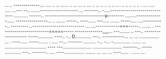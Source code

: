 ... .. -------------.... .... .. ... ...... .. ... ... .. ... .. ... .. .. .. .. .. . .. .. .. .. .. . .. . .... 
..... ...---
--.. .......-------------------
... -------.. -.....-----------------------------
........... ------.. ------------------------------p--------
.........-------------...... ----------------... 
.. ....... -----.. ----...... 
---..... ....... -----..... ....----------.. ---------...--------------------------
... ....------------===-----.. ....... . -------------------------=====-----
--------------___... ---........ .. ---.. -------------------
-----............  ----.. -.. D............. ---.. -----------... 
... ... ................ ... . ----...... -----....... . ..... --... -------
.......... -... -... -.............. ....... ... 
................................. ----
---....................... ....................... -------... -----
............. ---.. -------.. 
.... ----................ 
........ 
... ....    ... ----...... . 
...... 
... 
